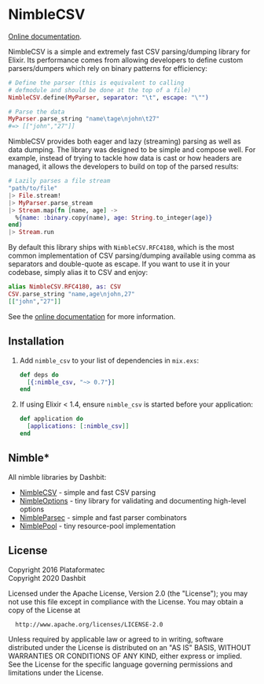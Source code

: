 # NimbleCSV

[Online documentation](https://hexdocs.pm/nimble_csv/).

NimbleCSV is a simple and extremely fast CSV parsing/dumping library for Elixir. Its performance comes from allowing developers to define custom parsers/dumpers which rely on binary patterns for efficiency:

```elixir
# Define the parser (this is equivalent to calling
# defmodule and should be done at the top of a file)
NimbleCSV.define(MyParser, separator: "\t", escape: "\"")

# Parse the data
MyParser.parse_string "name\tage\njohn\t27"
#=> [["john","27"]]
```

NimbleCSV provides both eager and lazy (streaming) parsing as well as data dumping. The library was designed to be simple and compose well. For example, instead of trying to tackle how data is cast or how headers are managed, it allows the developers to build on top of the parsed results:

```elixir
# Lazily parses a file stream
"path/to/file"
|> File.stream!
|> MyParser.parse_stream
|> Stream.map(fn [name, age] ->
  %{name: :binary.copy(name), age: String.to_integer(age)}
end)
|> Stream.run
```

By default this library ships with `NimbleCSV.RFC4180`, which is the most common implementation of CSV parsing/dumping available using comma as separators and double-quote as escape. If you want to use it in your codebase, simply alias it to CSV and enjoy:

```elixir
alias NimbleCSV.RFC4180, as: CSV
CSV.parse_string "name,age\njohn,27"
[["john","27"]]
```

See the [online documentation](https://hexdocs.pm/nimble_csv) for more information.

## Installation

  1. Add `nimble_csv` to your list of dependencies in `mix.exs`:

        ```elixir
        def deps do
          [{:nimble_csv, "~> 0.7"}]
        end
        ```

  2. If using Elixir < 1.4, ensure `nimble_csv` is started before your application:

        ```elixir
        def application do
          [applications: [:nimble_csv]]
        end
        ```

## Nimble*

All nimble libraries by Dashbit:

  * [NimbleCSV](https://github.com/dashbitco/nimble_csv) - simple and fast CSV parsing
  * [NimbleOptions](https://github.com/dashbitco/nimble_options) - tiny library for validating and documenting high-level options
  * [NimbleParsec](https://github.com/dashbitco/nimble_parsec) - simple and fast parser combinators
  * [NimblePool](https://github.com/dashbitco/nimble_pool) - tiny resource-pool implementation

## License

Copyright 2016 Plataformatec \
Copyright 2020 Dashbit

  Licensed under the Apache License, Version 2.0 (the "License");
  you may not use this file except in compliance with the License.
  You may obtain a copy of the License at

      http://www.apache.org/licenses/LICENSE-2.0

  Unless required by applicable law or agreed to in writing, software
  distributed under the License is distributed on an "AS IS" BASIS,
  WITHOUT WARRANTIES OR CONDITIONS OF ANY KIND, either express or implied.
  See the License for the specific language governing permissions and
  limitations under the License.